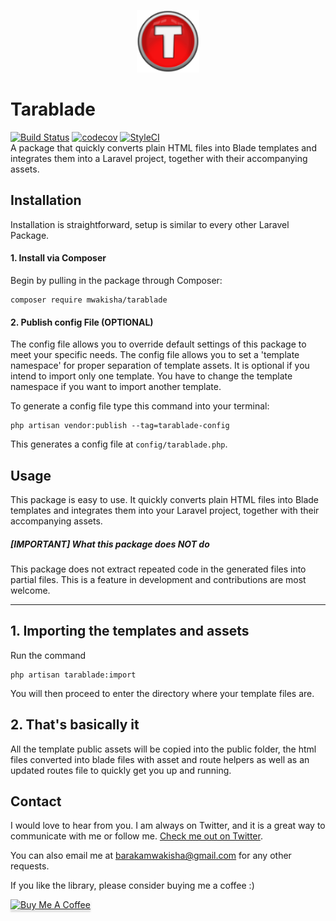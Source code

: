 <p align="center">
    <img height="100" src="./docs/tarablade_logo.png"
                    alt="Tarablade Logo" title="Tarablade Logo">
</p>

# Tarablade
[![Build Status](https://travis-ci.org/barakamwakisha/tarablade.svg?branch=master)](https://travis-ci.org/barakamwakisha/tarablade)
[![codecov](https://codecov.io/gh/barakamwakisha/tarablade/branch/master/graph/badge.svg)](https://codecov.io/gh/barakamwakisha/tarablade)
[![StyleCI](https://github.styleci.io/repos/212110481/shield?branch=master)](https://github.styleci.io/repos/212110481)  
A package that quickly converts plain HTML files into Blade templates and integrates them into a Laravel project, together with their accompanying assets.

## Installation
Installation is straightforward, setup is similar to every other Laravel Package.

#### 1. Install via Composer

Begin by pulling in the package through Composer:

```
composer require mwakisha/tarablade
```

#### 2. Publish config File (OPTIONAL)

The config file allows you to override default settings of this package to meet your specific needs. The config file allows you to set a 'template namespace' for proper separation of template assets. It is optional if you intend to import only one template. You have to change the template namespace if you want to import another template.

To generate a config file type this command into your terminal:

```
php artisan vendor:publish --tag=tarablade-config
```

This generates a config file at `config/tarablade.php`.

## Usage
This package is easy to use. It quickly converts plain HTML files into Blade templates and integrates them into your Laravel project, together with their accompanying assets.

##### [IMPORTANT] What this package does NOT do

This package does not extract repeated code in the generated files into partial files. This is a feature in development and contributions are most welcome.

---

## 1. Importing the templates and assets
Run the command
```
php artisan tarablade:import
```
You will then proceed to enter the directory where your template files are.

## 2. That's basically it
All the template public assets will be copied into the public folder, the html files converted into blade files with asset and route helpers as well as an updated routes file to quickly get you up and running.

## Contact

I would love to hear from you. 
I am always on Twitter, and it is a great way to communicate with me or follow me. [Check me out on Twitter](https://twitter.com/_mwaks).

You can also email me at barakamwakisha@gmail.com for any other requests.

If you like the library, please consider buying me a coffee :)

<a href="https://www.buymeacoffee.com/D2XWg6u" target="_blank"><img src="https://www.buymeacoffee.com/assets/img/custom_images/orange_img.png" alt="Buy Me A Coffee" style="height: 41px !important;width: 174px !important;box-shadow: 0px 3px 2px 0px rgba(190, 190, 190, 0.5) !important;-webkit-box-shadow: 0px 3px 2px 0px rgba(190, 190, 190, 0.5) !important;" ></a>

